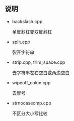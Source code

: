 
## 说明

- backslash.cpp
    
    单反斜杠变双反斜杠

- split.cpp
    
    裂开字符串
    
- strip.cpp, trim_space.cpp

    去字符串左右空白或两边空白
    
- wipeoff_colon.cpp
    
    去冒号
    
- strnocasecmp.cpp

    不区分大小写比较